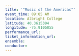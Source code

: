 ```yaml
---
title: '"Music of the Americas"'
event_time: 09:05 AM
location: Albright College
latitude: 40.3615394
longitude: -75.9105055
performance_url: 
ticket_information_url: 
ensemble: 
conductor: 
---
```

